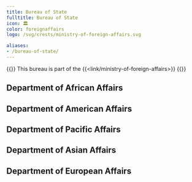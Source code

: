 ```yaml
---
title: Bureau of State
fulltitle: Bureau of State
icon: 🏛️
color: foreignaffairs
logo: /svg/crests/ministry-of-foreign-affairs.svg

aliases:
- /bureau-of-state/
---
```

{{<note series>}}
 This bureau is part of the {{<link/ministry-of-foreign-affairs>}}
{{</note>}}

## Department of African Affairs
## Department of American Affairs
## Department of Pacific Affairs
## Department of Asian Affairs
## Department of European Affairs